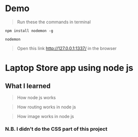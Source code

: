 # Demo

> Run these the commands in terminal

    npm install nodemon -g
    
    nodemon
    
> Open this link  http://127.0.0.1:1337/ in the browser

# Laptop Store app using node js

## What I learned

> How node js works

> How routing works in node js

> How image works in node js


### N.B. I didn't do the CSS part of this project
